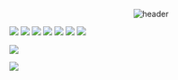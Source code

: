 <div align="center">
  
  ![header](https://capsule-render.vercel.app/api?type=Cylinder&text=dlawhdgus)
</div>

<a href="https://spring.io/projects/spring-boot" target="_blank"><img src="https://img.shields.io/badge/SpringBoot-6DB33F?style=for-the-badge&logo=Spring Boot&logoColor=white"></a>
<a href="https://nodejs.org/ko" target="_blank"><img src="https://img.shields.io/badge/Node.js-339933?style=for-the-badge&logo=Node.js&logoColor=white"></a>
<a href="https://www.mysql.com/" target="_blank"><img src="https://img.shields.io/badge/MySQL-4479A1?style=for-the-badge&logo=MySQL&logoColor=white"></a>
<a href="https://www.mongodb.com/" target="_blank"><img src="https://img.shields.io/badge/MongoDB-47A248?style=for-the-badge&logo=MongoDB&logoColor=white"></a>
<a href="https://studio3t.com/" target="_blank"><img src="https://img.shields.io/badge/Studio3T-17AF66?style=for-the-badge&logo=Studio 3T&logoColor=white"></a>
<a href="https://www.jetbrains.com/" target="_blank"><img src="https://img.shields.io/badge/IntellijIDEA-000000?style=for-the-badge&logo=Intellij IDEA&logoColor=white"></a>
<a href="https://code.visualstudio.com/" target="_blank"><img src="https://img.shields.io/badge/VisualStudioCode-007ACC?style=for-the-badge&logo=Visual Studio Code&logoColor=white"></a>

<a href="https://github.com/dlawhdgus/" target="_blank"><img src="https://img.shields.io/badge/github-181717?style=for-the-badge&logo=github&logoColor=white"></a>

<a href="https://dlawhdgus.notion.site/dlawhdgus/90405e9831774b58b9d4d6a0a9eaccad" target="_blank"><img src="https://img.shields.io/badge/Notion-000000?style=for-the-badge&logo=Notion&logoColor=white"></a>
